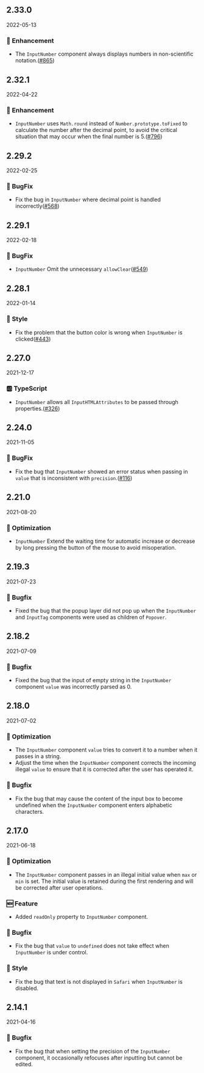 ## 2.33.0

2022-05-13

### 💎 Enhancement

- The `InputNumber` component always displays numbers in non-scientific notation.([#865](https://github.com/arco-design/arco-design/pull/865))

## 2.32.1

2022-04-22

### 💎 Enhancement

- `InputNumber` uses `Math.round` instead of `Number.prototype.toFixed` to calculate the number after the decimal point, to avoid the critical situation that may occur when the final number is 5.([#796](https://github.com/arco-design/arco-design/pull/796))

## 2.29.2

2022-02-25

### 🐛 BugFix

- Fix the bug in `InputNumber` where decimal point is handled incorrectly([#568](https://github.com/arco-design/arco-design/pull/568))

## 2.29.1

2022-02-18

### 🐛 BugFix

- `InputNumber`  Omit the unnecessary `allowClear`([#549](https://github.com/arco-design/arco-design/pull/549))

## 2.28.1

2022-01-14

### 💅 Style

- Fix the problem that the button color is wrong when `InputNumber` is clicked([#443](https://github.com/arco-design/arco-design/pull/443))

## 2.27.0

2021-12-17

### 🆎 TypeScript

- `InputNumber` allows all `InputHTMLAttributes` to be passed through properties.([#326](https://github.com/arco-design/arco-design/pull/326))

## 2.24.0

2021-11-05

### 🐛 BugFix

- Fix the bug that `InputNumber` showed an error status when passing in `value` that is inconsistent with `precision`.([#116](https://github.com/arco-design/arco-design/pull/116))

## 2.21.0

2021-08-20

### 💎 Optimization

- `InputNumber` Extend the waiting time for automatic increase or decrease by long pressing the button of the mouse to avoid misoperation.

## 2.19.3

2021-07-23

### 🐛 Bugfix

- Fixed the bug that the popup layer did not pop up when the `InputNumber` and `InputTag` components were used as children of `Popover`.

## 2.18.2

2021-07-09

### 🐛 Bugfix

- Fixed the bug that the input of empty string in the `InputNumber` component `value` was incorrectly parsed as 0.

## 2.18.0

2021-07-02

### 💎 Optimization

- The `InputNumber` component `value` tries to convert it to a number when it passes in a string.
- Adjust the time when the `InputNumber` component corrects the incoming illegal `value` to ensure that it is corrected after the user has operated it.



### 🐛 Bugfix

- Fix the bug that may cause the content of the input box to become undefined when the `InputNumber` component enters alphabetic characters.

## 2.17.0

2021-06-18

### 💎 Optimization

- The `InputNumber` component passes in an illegal initial value when `max` or `min` is set. The initial value is retained during the first rendering and will be corrected after user operations.

### 🆕 Feature

- Added `readOnly` property to `InputNumber` component.

### 🐛 Bugfix

- Fix the bug that `value` to `undefined` does not take effect when `InputNumber` is under control.

### 💅 Style

- Fix the bug that text is not displayed in `Safari` when `InputNumber` is disabled.

## 2.14.1

2021-04-16

### 🐛 Bugfix

- Fix the bug that when setting the precision of the `InputNumber` component, it occasionally refocuses after inputting but cannot be edited.
